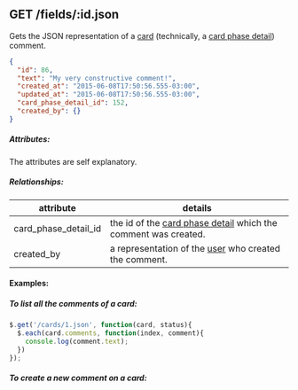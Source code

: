 ## GET /fields/:id.json

Gets the JSON representation of a [card]("card.md") (technically, a [card phase detail]("card_phase_detail.md")) comment.

```json
{
  "id": 86,
  "text": "My very constructive comment!",
  "created_at": "2015-06-08T17:50:56.555-03:00",
  "updated_at": "2015-06-08T17:50:56.555-03:00",
  "card_phase_detail_id": 152,
  "created_by": {}
}
```
##### Attributes:

The attributes are self explanatory.

##### Relationships:

| attribute | details |
| -- | -- |
|card_phase_detail_id| the id of the [card phase detail]("card_phase_detail.md") which the comment was created.|
| created_by | a representation of the [user]("user.md") who created the comment. |

#### Examples:

##### To list all the comments of a card:

```javascript
$.get('/cards/1.json', function(card, status){
  $.each(card.comments, function(index, comment){
    console.log(comment.text);  
  })
});
```

##### To create a new comment on a card:


